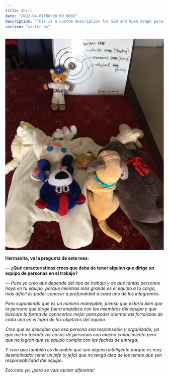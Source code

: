 ```yaml
---
title: Abril
date: "2022-04-01T00:00:00.000Z"
description: "This is a custom description for SEO and Open Graph purposes, rather than the default generated excerpt. Simply add a description field to the frontmatter."
section: "sister-es"
---
```


![PostImg](../images/apr22.jpg)

**Hermanita, va la pregunta de este mes:**

— **¿Qué características crees que deba de tener alguien que dirige un equipo de personas en el trabajo?**

— *Pues yo creo que depende del tipo de trabajo y de qué tantas personas haya en tu equipo, porque mientras más grande es el equipo a tu cargo, más difícil es poder conocer a profundidad a cada uno de los integrantes.*

*Pero suponiendo que es un número manejable, pienso que estaría bien que la persona que dirige fuera empática con los miembros del equipo y que buscara la forma de conocerlos mejor para poder orientar las fortalezas de cada uno en el logro de los objetivos del equipo.*

*Creo que es deseable que esa persona sea responsable y organizada, ya que me ha tocado ver casos de personas con mucho conocimiento pero que no logran que su equipo cumpla con las fechas de entrega.*

*Y creo que también es deseable que sea alguien inteligente porque es muy desmotivador tener un jefe (o jefa) que no tenga idea de los temas que son responsabilidad del equipo.*

*Eso creo yo, ¡pero se vale opinar diferente!*
